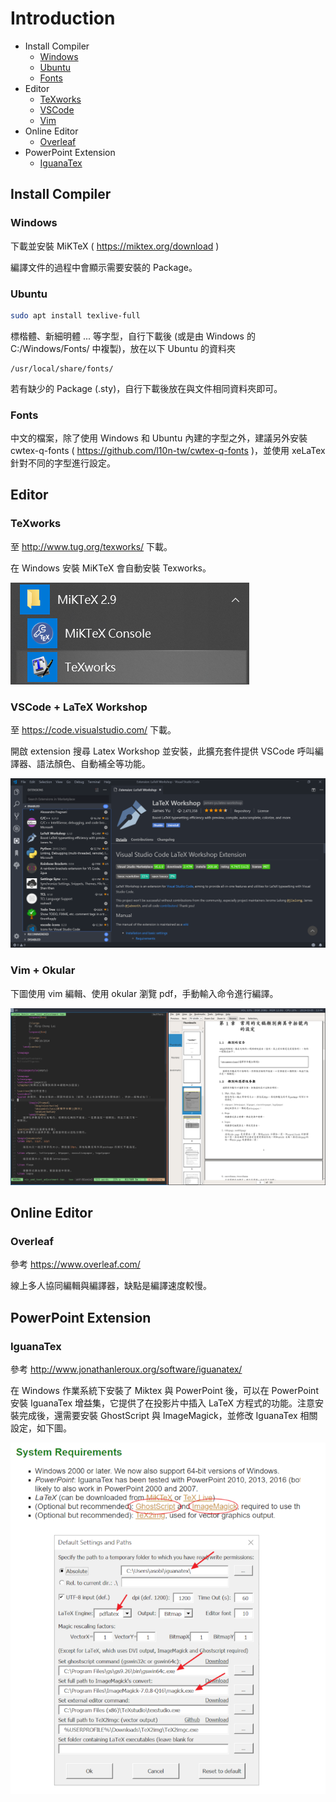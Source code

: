 # Introduction

- Install Compiler
    - [Windows](#Windows)
    - [Ubuntu](#Ubuntu)
    - [Fonts](#Fonts)
- Editor
    - [TeXworks](#TeXworks)
    - [VSCode](#VSCode-LaTex-Workshop)
    - [Vim](#Vim-Terminal)
- Online Editor
    - [Overleaf](#Overleaf)
- PowerPoint Extension
    - [IguanaTex](#IguanaTex)

## Install Compiler

### Windows

下載並安裝 MiKTeX ( https://miktex.org/download )

編譯文件的過程中會顯示需要安裝的 Package。

### Ubuntu

```bash
sudo apt install texlive-full
```

標楷體、新細明體 ... 等字型，自行下載後 (或是由 Windows 的 C:/Windows/Fonts/ 中複製)，放在以下 Ubuntu 的資料夾

```
/usr/local/share/fonts/
```

若有缺少的 Package (.sty)，自行下載後放在與文件相同資料夾即可。

### Fonts

中文的檔案，除了使用 Windows 和 Ubuntu 內建的字型之外，建議另外安裝 cwtex-q-fonts ( https://github.com/l10n-tw/cwtex-q-fonts )，並使用 xeLaTex 針對不同的字型進行設定。

## Editor

### TeXworks

至 http://www.tug.org/texworks/ 下載。

在 Windows 安裝 MiKTeX 會自動安裝 Texworks。

![Intro-texworks](./pics/Intro-texworks.png)

### VSCode + LaTeX Workshop

至 https://code.visualstudio.com/ 下載。

開啟 extension 搜尋 Latex Workshop 並安裝，此擴充套件提供 VSCode 呼叫編譯器、語法顏色、自動補全等功能。

![Intro-vscode](./pics/Intro-vscode.png)

### Vim + Okular

下圖使用 vim 編輯、使用 okular 瀏覽 pdf，手動輸入命令進行編譯。

![Intro-vscode](./pics/Intro-vim.png)

## Online Editor

### Overleaf

參考 https://www.overleaf.com/

線上多人協同編輯與編譯器，缺點是編譯速度較慢。

## PowerPoint Extension

### IguanaTex

參考 http://www.jonathanleroux.org/software/iguanatex/

在 Windows 作業系統下安裝了 Miktex 與 PowerPoint 後，可以在 PowerPoint 安裝 IguanaTex 增益集，它提供了在投影片中插入 LaTeX 方程式的功能。注意安裝完成後，還需要安裝 GhostScript 與 ImageMagick，並修改 IguanaTex 相關設定，如下圖。

![Intro-iguanatex](./pics/Intro-iguanatex.png)
